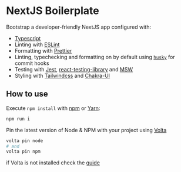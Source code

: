 # NextJS Boilerplate

Bootstrap a developer-friendly NextJS app configured with:

- [Typescript](https://www.typescriptlang.org/)
- Linting with [ESLint](https://eslint.org/)
- Formatting with [Prettier](https://prettier.io/)
- Linting, typechecking and formatting on by default using [`husky`](https://github.com/typicode/husky) for commit hooks
- Testing with [Jest](https://jestjs.io/), [react-testing-library](https://testing-library.com/docs/react-testing-library/intro) and [MSW](https://https://mswjs.io/)
- Styling with [Tailwindcss](https://tailwindcss.com) and [Chakra-UI](https://chakra-ui.com)

## How to use

Execute `npm install` with [npm](https://docs.npmjs.com/cli/init) or [Yarn](https://yarnpkg.com/lang/en/docs/cli/create/):

```bash
npm run i
```

Pin the latest version of Node & NPM with your project using [Volta](https://docs.volta.sh/guide/#why-volta)

```bash
volta pin node
# and
volta pin npm
```

if Volta is not installed check the [guide](https://docs.volta.sh/guide/getting-started)
